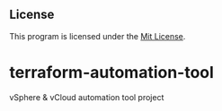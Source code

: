 ## License
This program is licensed under the [Mit License](https://opensource.org/licenses/MIT).

# terraform-automation-tool
vSphere &amp; vCloud automation tool project
